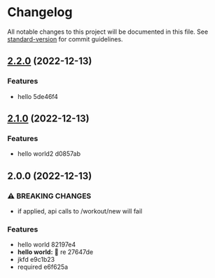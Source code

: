 # Changelog

All notable changes to this project will be documented in this file. See [standard-version](https://github.com/conventional-changelog/standard-version) for commit guidelines.

## [2.2.0](///compare/v2.1.0...v2.2.0) (2022-12-13)


### Features

* hello 5de46f4

## [2.1.0](///compare/v2.0.0...v2.1.0) (2022-12-13)


### Features

* hello world2 d0857ab

## 2.0.0 (2022-12-13)


### ⚠ BREAKING CHANGES

* if applied, api calls to /workout/new will fail

### Features

* hello world 82197e4
* **hello world:** :art: re 27647de
* jkfd e9c1b23
* required e6f625a
